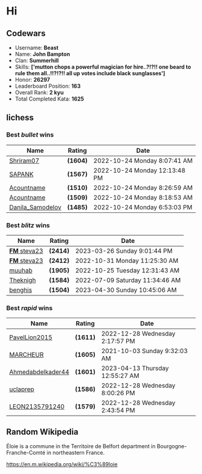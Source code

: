 # Hi

<!-- start-data -->
## Codewars

- Username: __Beast__
- Name: __John Bampton__
- Clan: __Summerhill__
- Skills: __['mutton chops a powerful magician for hire..?!?!! one beard to rule them all..!!?!?!! all up votes include black sunglasses']__
- Honor: __26297__
- Leaderboard Position: __163__
- Overall Rank: __2 kyu__
- Total Completed Kata: __1625__

## lichess

### Best *bullet* wins

| Name | Rating | Date |
| - | - | - |
| [Shriram07](https://lichess.org/@/Shriram07) | __(1604)__ | 2022-10-24 Monday 8:07:41 AM |
| [SAPANK](https://lichess.org/@/SAPANK) | __(1567)__ | 2022-10-24 Monday 12:13:48 PM |
| [Acountname](https://lichess.org/@/Acountname) | __(1510)__ | 2022-10-24 Monday 8:26:59 AM |
| [Acountname](https://lichess.org/@/Acountname) | __(1509)__ | 2022-10-24 Monday 8:18:53 AM |
| [Danila_Samodelov](https://lichess.org/@/Danila_Samodelov) | __(1485)__ | 2022-10-24 Monday 6:53:03 PM |

### Best *blitz* wins

| Name | Rating | Date |
| - | - | - |
| [__FM__ steva23](https://lichess.org/@/steva23) | __(2414)__ | 2023-03-26 Sunday 9:01:44 PM |
| [__FM__ steva23](https://lichess.org/@/steva23) | __(2412)__ | 2022-10-31 Monday 11:25:30 AM |
| [muuhab](https://lichess.org/@/muuhab) | __(1905)__ | 2022-10-25 Tuesday 12:31:43 AM |
| [Theknigh](https://lichess.org/@/Theknigh) | __(1584)__ | 2022-07-09 Saturday 11:34:46 AM |
| [benghis](https://lichess.org/@/benghis) | __(1504)__ | 2023-04-30 Sunday 10:45:06 AM |

### Best *rapid* wins

| Name | Rating | Date |
| - | - | - |
| [PavelLion2015](https://lichess.org/@/PavelLion2015) | __(1611)__ | 2022-12-28 Wednesday 2:17:57 PM |
| [MARCHEUR](https://lichess.org/@/MARCHEUR) | __(1605)__ | 2021-10-03 Sunday 9:32:03 AM |
| [Ahmedabdelkader44](https://lichess.org/@/Ahmedabdelkader44) | __(1601)__ | 2023-04-13 Thursday 12:55:27 AM |
| [uclaprep](https://lichess.org/@/uclaprep) | __(1586)__ | 2022-12-28 Wednesday 8:00:26 PM |
| [LEON2135791240](https://lichess.org/@/LEON2135791240) | __(1579)__ | 2022-12-28 Wednesday 2:43:54 PM |

## Random Wikipedia

Éloie is a commune in the Territoire de Belfort department in Bourgogne-Franche-Comté in northeastern France.

https://en.m.wikipedia.org/wiki/%C3%89loie
